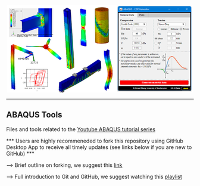 <p align="center">
  <img width="500" src="Screenshot.png" alt="SRConED Explorer">
</p>

--------------

## ABAQUS Tools
Files and tools related to the [Youtube ABAQUS tutorial series](https://www.youtube.com/playlist?list=PLz_XdUL-6Y_k-LgmCKo5ejqRAGpfXPk23)

*** Users are highly recommeneded to fork this repository using GitHub Desktop App to receive all timely updates  (see links below if you are new to GitHub) *** 

--> Brief outline on forking, we suggest this [link](https://www.atlassian.com/git/tutorials/comparing-workflows/forking-workflow)

--> Full introduction to Git and GitHub, we suggest watching this [playlist](https://www.youtube.com/playlist?list=PLRqwX-V7Uu6ZF9C0YMKuns9sLDzK6zoiV)
